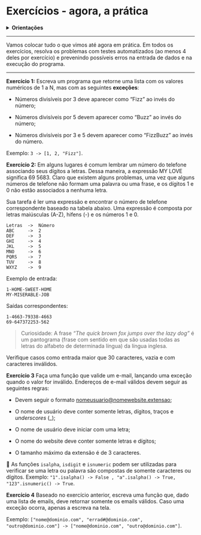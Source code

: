 # Exercícios - agora, a prática

<details>
<summary><strong>Orientações</strong></summary><br />

**Criar e ativar ambiente virtual**

  ```bash
  $ python3 -m venv .venv && source .venv/bin/activate
  ```

**Instalar as dependências no ambiente virtual**

  ```bash
  $ python3 -m pip install -r requirements.txt
  ```

**Executar os testes**

  ```bash
  $ python3 -m pytest
  ```

</details>

***

Vamos colocar tudo o que vimos até agora em prática. Em todos os exercícios, resolva os problemas com testes automatizados (ao menos 4 deles por exercício) e prevenindo possíveis erros na entrada de dados e na execução do programa.

* * *

**Exercício 1:** Escreva um programa que retorne uma lista com os valores numéricos de 1 a N, mas com as seguintes **exceções**:

*   Números divisíveis por 3 deve aparecer como “Fizz” ao invés do número;
    
*   Números divisíveis por 5 devem aparecer como “Buzz” ao invés do número;
    
*   Números divisíveis por 3 e 5 devem aparecer como “FizzBuzz” ao invés do número.
    

Exemplo: `3 -> [1, 2, "Fizz"]`.

**Exercício 2:** Em alguns lugares é comum lembrar um número do telefone associando seus dígitos a letras. Dessa maneira, a expressão MY LOVE significa 69 5683. Claro que existem alguns problemas, uma vez que alguns números de telefone não formam uma palavra ou uma frase, e os dígitos 1 e 0 não estão associados a nenhuma letra.

Sua tarefa é ler uma expressão e encontrar o número de telefone correspondente baseado na tabela abaixo. Uma expressão é composta por letras maiúsculas (A-Z), hifens (-) e os números 1 e 0.

    Letras  ->  Número
    ABC     ->  2
    DEF     ->  3
    GHI     ->  4
    JKL     ->  5
    MNO     ->  6
    PQRS    ->  7
    TUV     ->  8
    WXYZ    ->  9

Exemplo de entrada:

    1-HOME-SWEET-HOME
    MY-MISERABLE-JOB

Saídas correspondentes:


    1-4663-79338-4663
    69-647372253-562

> Curiosidade: A frase _“The quick brown fox jumps over the lazy dog”_ é um pantograma (frase com sentido em que são usadas todas as letras do alfabeto de determinada língua) da língua inglesa.

Verifique casos como entrada maior que 30 caracteres, vazia e com caracteres inválidos.

**Exercício 3** Faça uma função que valide um e-mail, lançando uma exceção quando o valor for inválido. Endereços de e-mail válidos devem seguir as seguintes regras:

*   Devem seguir o formato nomeusuario@nomewebsite.extensao;
    
*   O nome de usuário deve conter somente letras, dígitos, traços e _underscores_ (\_);
    
*   O nome de usuário deve iniciar com uma letra;
    
*   O nome do website deve conter somente letras e dígitos;
    
*   O tamanho máximo da extensão é de 3 caracteres.
    

🦜 As funções `isalpha`, `isdigit` e `isnumeric` podem ser utilizadas para verificar se uma letra ou palavra são compostas de somente caracteres ou dígitos. Exemplo: `"1".isalpha() -> False , "a".isalpha() -> True, "123".isnumeric() -> True`.

**Exercício 4** Baseado no exercício anterior, escreva uma função que, dado uma lista de emails, deve retornar somente os emails válidos. Caso uma exceção ocorra, apenas a escreva na tela.

Exemplo: `["nome@dominio.com", "errad#@dominio.com", "outro@dominio.com"] -> ["nome@dominio.com", "outro@dominio.com"]`.